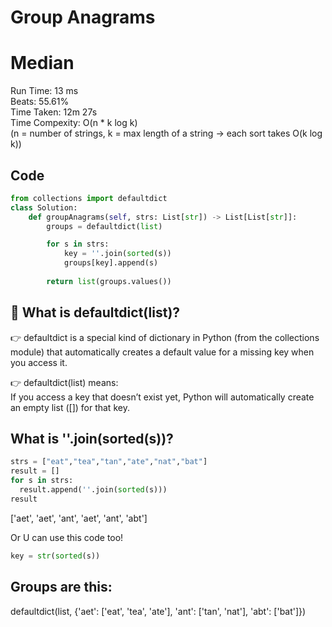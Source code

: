 Group Anagrams
=========
# Median
Run Time: 13 ms              
Beats: 55.61%      
Time Taken: 12m 27s    
Time Compexity: O(n * k log k)  
(n = number of strings, k = max length of a string → each sort takes O(k log k))    

## Code
```python
from collections import defaultdict
class Solution:
    def groupAnagrams(self, strs: List[str]) -> List[List[str]]:
        groups = defaultdict(list)

        for s in strs:
            key = ''.join(sorted(s))
            groups[key].append(s)
            
        return list(groups.values())
```

## 🎯 What is defaultdict(list)?
👉 defaultdict is a special kind of dictionary in Python (from the collections module) that automatically creates a default value for a missing key when you access it.   
     
👉 defaultdict(list) means:   
If you access a key that doesn’t exist yet, Python will automatically create an empty list ([]) for that key.   

## What is ''.join(sorted(s))?
``` python
strs = ["eat","tea","tan","ate","nat","bat"]
result = []
for s in strs:
  result.append(''.join(sorted(s)))
result
```
['aet', 'aet', 'ant', 'aet', 'ant', 'abt']   

Or U can use this code too!
```python
key = str(sorted(s))
```

## Groups are this:
defaultdict(list,
            {'aet': ['eat', 'tea', 'ate'],
             'ant': ['tan', 'nat'],
             'abt': ['bat']})    
      








